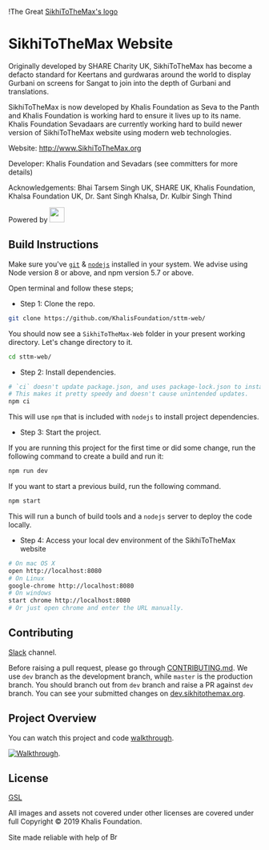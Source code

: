 !The Great [SikhiToTheMax's logo](/public/assets/images/sttm_logo.png)

# SikhiToTheMax Website

Originally developed by SHARE Charity UK, SikhiToTheMax has become a defacto standard for Keertans and gurdwaras around the world to display Gurbani on screens for Sangat to join into the depth of Gurbani and translations.

SikhiToTheMax is now developed by Khalis Foundation as Seva to the Panth and Khalis Foundation is working hard to ensure it lives up to its name.
Khalis Foundation Sevadaars are currently working hard to build newer version of SikhiToTheMax website using modern web technologies.

Website: http://www.SikhiToTheMax.org

Developer: Khalis Foundation and Sevadars (see committers for more details)

Acknowledgements: Bhai Tarsem Singh UK, SHARE UK, Khalis Foundation, Khalsa Foundation UK, Dr. Sant Singh Khalsa, Dr. Kulbir Singh Thind

Powered by [<img height="30" src="http://www.banidb.com/wp-content/uploads/2018/03/full-banidb-logo.png">](http://banidb.com)

## Build Instructions

Make sure you've [`git`](https://git-scm.com/book/en/v2/Getting-Started-Installing-Git) & [`nodejs`](https://nodejs.org/en/) installed in your system. We advise using Node version 8 or above, and npm version 5.7 or above.

Open terminal and follow these steps;

- Step 1: Clone the repo.

```bash
git clone https://github.com/KhalisFoundation/sttm-web/
```

You should now see a `SikhiToTheMax-Web` folder in your present working directory. Let's change directory to it.

```bash
cd sttm-web/
```

- Step 2: Install dependencies.

```bash
# `ci` doesn't update package.json, and uses package-lock.json to install intended deps.
# This makes it pretty speedy and doesn't cause unintended updates.
npm ci
```

This will use `npm` that is included with `nodejs` to install project dependencies.

- Step 3: Start the project.

If you are running this project for the first time or did some change, run the following command to create a build and run it:

```bash
npm run dev
```

If you want to start a previous build, run the following command.

```bash
npm start
```

This will run a bunch of build tools and a `nodejs` server to deploy the code locally.

- Step 4: Access your local dev environment of the SikhiToTheMax website

```bash
# On mac OS X
open http://localhost:8080
# On Linux
google-chrome http://localhost:8080
# On windows
start chrome http://localhost:8080
# Or just open chrome and enter the URL manually.
```

## Contributing

[Slack](https://khalis.slack.com/) channel.

Before raising a pull request, please go through [CONTRIBUTING.md](CONTRIBUTING.md). We use `dev` branch as the development branch, while `master` is the production branch. You should branch out from `dev` branch and raise a PR against `dev` branch. You can see your submitted changes on [dev.sikhitothemax.org](http://dev.sikhitothemax.org).

## Project Overview

You can watch this project and code [walkthrough](https://www.youtube.com/watch?v=XNMPiiIQZ2o).

[![Walkthrough](https://img.youtube.com/vi/XNMPiiIQZ2o/0.jpg)](https://www.youtube.com/watch?v=XNMPiiIQZ2o).

## License

[GSL](/LICENSE)

All images and assets not covered under other licenses are covered under full Copyright © 2019 Khalis Foundation.

Site made reliable with help of [<img src=".github/README_IMAGES/browserstack.svg" alt="BrowserStack" height="15px" />](https://www.browserstack.com/open-source)
